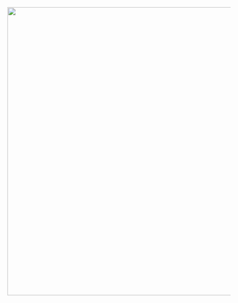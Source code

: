<p align="center"><a href="https://laravel.com" target="_blank"><img src="https://banners.beyondco.de/Laravel%20App.png?theme=light&packageManager=&packageName=docker+pull+preparatodos%2Flaravel-app&pattern=architect&style=style_1&description=Docker+image+for+laravel+application+using+Laravel+and+PHP&md=1&showWatermark=0&fontSize=100px&images=cloud" width="650"></a></p>

